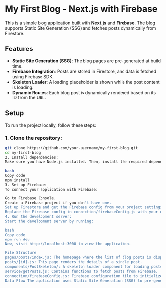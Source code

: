 # My First Blog - Next.js with Firebase

This is a simple blog application built with **Next.js** and **Firebase**. The blog supports Static Site Generation (SSG) and fetches posts dynamically from Firestore.

## Features

- **Static Site Generation (SSG)**: The blog pages are pre-generated at build time.
- **Firebase Integration**: Posts are stored in Firestore, and data is fetched using Firebase SDK.
- **Skeleton Loader**: A loading placeholder is shown while the post content is loading.
- **Dynamic Routes**: Each blog post is dynamically rendered based on its ID from the URL.

## Setup

To run the project locally, follow these steps:

### 1. Clone the repository:

```bash
git clone https://github.com/your-username/my-first-blog.git
cd my-first-blog
2. Install dependencies:
Make sure you have Node.js installed. Then, install the required dependencies:

bash
Copy code
npm install
3. Set up Firebase:
To connect your application with Firebase:

Go to Firebase Console.
Create a Firebase project if you don't have one.
Set up Firestore and get the Firebase config from your project settings.
Replace the Firebase config in connection/firebaseConfig.js with your own.
4. Run the development server:
Start the development server by running:

bash
Copy code
npm run dev
Now, visit http://localhost:3000 to view the application.

File Structure
pages/posts/index.js: The homepage where the list of blog posts is displayed.
posts/[id].js: This page renders the details of a single post.
components/PostSkeleton/: A skeleton loader component for loading posts.
service/getPosts.js: Contains functions to fetch posts from Firebase.
connection/firebaseConfig.js: Firebase configuration file to initialize Firestore.
Data Flow The application uses Static Site Generation (SSG) to pre-generate the list of posts. When a user clicks on a post, it dynamically fetches and displays the content using its ID.

